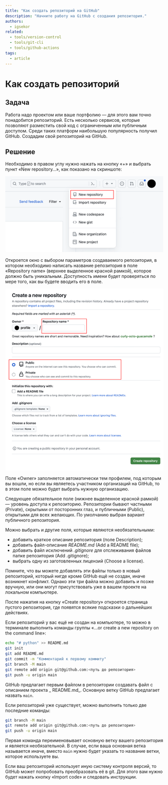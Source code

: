 ```yaml
---
title: "Как создать репозиторий на GitHub"
description: "Начните работу на GitHub с создания репозитория."
authors:
  - igsekor
related:
  - tools/version-control
  - tools/git-cli
  - tools/github-actions
tags:
  - article
---
```


# Как создать репозиторий

## Задача

Работа надо проектом или ваше портфолию — для этого вам точно понадобится репозиторий. Есть несколько сервисов, которые позволяют разместить свой код с ограниченным или публичным доступом. Среди таких платформ наибольшую популярность получил GitHub. Создадим свой репозиторий на GitHub.

## Решение

Необходимо в правом углу нужно нажать на кнопку «+» и выбрать пункт «New repository…», как показано на скриншоте:

![Скриншот меню на GitHub с обведённым красным пунктом добавления репозитория](images/github-new-repo.png)

Откроется окно с выбором параметров создаваемого репозитория, в котором необходимо написать название репозитория в поле «Repository name» (верхнее выделенное красной рамкой), которое должно быть уникальным. Доступность имени будет проверяться по мере того, как вы будете вводить его в поле.

![Скриншот страницы с настройкой нового репозитория с выделенными красным обязательными полями](images/github-new-repo-settings.png)

Поле «Owner» заполняется автоматически тем профилем, под которым вы вошли, но если вы являетесь участником организаций на GitHub, то в этом поле можно будет выбрать нужную организацию.

Следующее обязательное поле (нижнее выделенное красной рамкой) — уровень доступа к репозиторию. Репозитории бывают частными (Private), скрытыми от посторонних глаз, и публичными (Public), открытыми для всех желающих. По умолчанию выбран вариант публичного репозитория.

Можно выбрать и другие поля, которые являются необязательными:

- добавить краткое описание репозитория (поле Description);
- добавить файл-описание _README.md_ (Add a README file);
- добавить файл исключений _.gitignore_ для отслеживания файлов папке репозитория (Add .gitignore);
- выбрать одну из заготовленных лицензий (Choose a license).

Помните, что вы можете добавлять эти файлы только в новый репозиторий, который нигде кроме GitHub ещё не создан, иначе возникнет конфликт. Однако эти три файла можно добавить и позже вручную, или они могут присутствовать уже в вашем проекте на локальном компьютере.

После нажатия на кнопку «Create repository» откроется страница пустого репозитория, где появятся всякие подсказки о дальнейших действиях.

Если репозиторий у вас ещё не создан на компьютере, то можно в терминале выполнить команды группы «…or create a new repository on the command line»:

```bash
echo "# python" >> README.md
git init
git add README.md
git commit -m "Комментарий к первому коммиту"
git branch -M main
git remote add origin git@github.com:<путь до репозитория>
git push -u origin main
```

GitHub предлагает первым файлом в репозитории создавать файл с описанием проекта _ README.md_. Основную ветку GitHub предлагает назвать `main`.

Если репозиторий уже существует, можно выполнить только две последние команды:

```bash
git branch -M main
git remote add origin git@github.com:<путь до репозитория>
git push -u origin main
```

Первая команда переименовывает основную ветку вашего репозитория и является необязательной. В случае, если ваша основная ветка называется иначе, вместо `main` нужно будет указать то название ветки, которое используете вы.

Если ваш репозиторий использует иную систему контроля версий, то GitHub может попробовать преобразовать её в git. Для этого вам нужно будет нажать кнопку «Import code»  и следовать инструкции.
